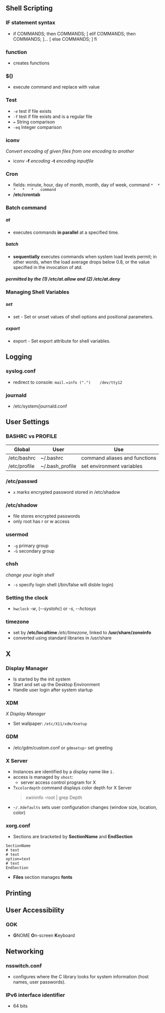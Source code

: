 ## Shell Scripting

### IF statement syntax

* if COMMANDS; then COMMANDS; [ elif COMMANDS; then COMMANDS; ]... [ else COMMANDS; ] fi

### function

* creates functions

### $() 

* execute command and replace with value

### Test

* `-e` test if file exists
* `-f` test if file exists and is a regular file
* `=` String comparison
* `-eq` Integer comparison

### iconv
*Convert encoding of given files from one encoding to another*
* iconv **-f** _encoding_ **-t** _encoding inputfile_

### Cron
* fields: minute, hour, day of month, month, day of week, command
`*	*	*	*	*	command`
* **/etc/crontab**

### Batch command

##### at

* executes commands **in parallel** at a specified time. 

##### batch

* **sequentially** executes commands when system load levels permit; in other words, 
when the load average drops below 0.8, or the value specified in 
the invocation of atd. 

##### permitted by the (1) /etc/at.allow and (2) /etc/at.deny



### Managing Shell Variables

##### set

* set - Set or unset values of shell options and positional parameters.

##### export

* export - Set export attribute for shell variables.


## Logging

### syslog.conf
*	redirect to console: ```mail.=info (".") 	/dev/tty12```
### journald
* /etc/system/journald.conf

## User Settings

### BASHRC vs PROFILE

| Global | User | Use |
|---------|-----|------|
| /etc/bashrc | ~/.bashrc | command aliases and functions |
| /etc/profile | ~/.bash_profile | set environment variables |

### /etc/passwd
* `x` marks encrypted password stored in /etc/shadow
### /etc/shadow
* file stores encrypted passwords
* only root has r or w access

### usermod
* `-g` primary group
* `-G` secondary group

### chsh
*change your login shell*
* `-s` specify login shell (/bin/false will disble login)

### Setting the clock
* `hwclock` *-w*, (*--systohc*) or *-s*, *--hctosys*

### timezone
* set by **/etc/localtime** */etc/timezone*, linked to **/usr/share/zoneinfo**
* converted using standard libraries in /usr/share

## X

### Display Manager
* Is started by the init system
* Start and set up the Desktop Environment
* Handle user login after system startup

### XDM
*X Display Manager*
* Set wallpaper: ``/etc/X11/xdm/Xsetup``

### GDM
* /etc/gdm/custom.conf or `gdmsetup`- set greeting

### X Server
* Instances are identified by a display name like `1.`
* access is managed by `xhost`:
	* server access control program for X
* ?`xcolordepth` command displays color depth for X Server
	> xwininfo -root | grep Depth
* `~/.Xdefaults` sets user configuration changes (window size, location, color)

### xorg.conf
* Sections are bracketed by **SectionName** and **EndSection**
```
SectionName
# text
# text
option=text
# text
EndSection
```
* **Files** section manages **fonts**

## Printing

## User Accessibility

### GOK
* **G**NOME **O**n-screen **K**eyboard

## Networking

### nsswitch.conf
* configures where the C library looks for system information (host names, user passwords).

### IPv6 interface identifier
* 64 bits


<!--stackedit_data:
eyJoaXN0b3J5IjpbMTI1MTE0MzQ5NSw2MTAxODU5MDMsODYwMT
g4MTIzLC02MTE3MzM3MTMsMjEyODQyMDU0NSwtMjE0ODA3MDI2
LC0xMTkwNTgwOTc0LC0xNzMwNjE2MzgyLDc0NzQxOTk3NSwtMj
AzOTMxOTAxOCwtMjA2MjIxOTU5MCwtMTUwMjc3MDE2NCwtOTA0
MTYyODc0LDYwMDQxODQ5NywzODY1MTExODddfQ==
-->